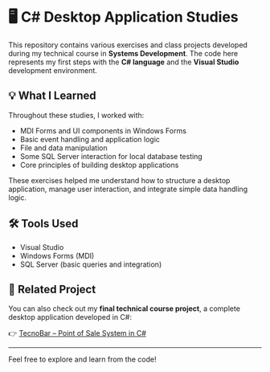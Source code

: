 # 🖥️ C# Desktop Application Studies

This repository contains various exercises and class projects developed during my technical course in **Systems Development**. The code here represents my first steps with the **C# language** and the **Visual Studio** development environment.

## 💡 What I Learned

Throughout these studies, I worked with:

- MDI Forms and UI components in Windows Forms
- Basic event handling and application logic
- File and data manipulation
- Some SQL Server interaction for local database testing
- Core principles of building desktop applications

These exercises helped me understand how to structure a desktop application, manage user interaction, and integrate simple data handling logic.

## 🛠 Tools Used

- Visual Studio
- Windows Forms (MDI)
- SQL Server (basic queries and integration)

## 🔗 Related Project

You can also check out my **final technical course project**, a complete desktop application developed in C#:

👉 [TecnoBar – Point of Sale System in C#](https://github.com/JoaoPSPacolla/TecnoBar)

---

Feel free to explore and learn from the code!
